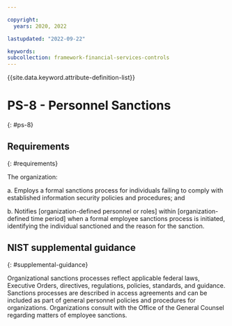 ```yaml
---

copyright:
  years: 2020, 2022

lastupdated: "2022-09-22"

keywords: 
subcollection: framework-financial-services-controls
---
```


{{site.data.keyword.attribute-definition-list}}

# PS-8 - Personnel Sanctions
{: #ps-8}

## Requirements
{: #requirements}

The organization:

a. Employs a formal sanctions process for individuals failing to comply with established information security policies and procedures; and

b. Notifies [organization-defined personnel or roles] within [organization-defined time period] when a formal employee sanctions process is initiated, identifying the individual sanctioned and the reason for the sanction.

## NIST supplemental guidance
{: #supplemental-guidance}

Organizational sanctions processes reflect applicable federal laws, Executive Orders, directives, regulations, policies, standards, and guidance. Sanctions processes are described in access agreements and can be included as part of general personnel policies and procedures for organizations. Organizations consult with the Office of the General Counsel regarding matters of employee sanctions.

